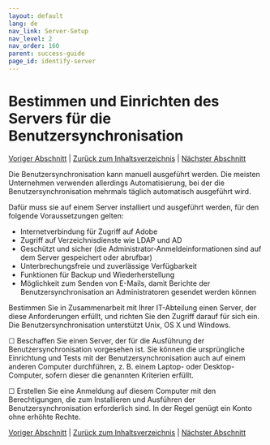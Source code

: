```yaml
---
layout: default
lang: de
nav_link: Server-Setup
nav_level: 2
nav_order: 160
parent: success-guide
page_id: identify-server
---
```


# Bestimmen und Einrichten des Servers für die Benutzersynchronisation

[Voriger Abschnitt](setup_adobeio.md) \| [Zurück zum Inhaltsverzeichnis](index.md) \|  [Nächster Abschnitt](install_sync.md)


Die Benutzersynchronisation kann manuell ausgeführt werden. Die meisten Unternehmen verwenden allerdings Automatisierung, bei der die Benutzersynchronisation mehrmals täglich automatisch ausgeführt wird.

Dafür muss sie auf einem Server installiert und ausgeführt werden, für den folgende Voraussetzungen gelten:

  - Internetverbindung für Zugriff auf Adobe
  - Zugriff auf Verzeichnisdienste wie LDAP und AD
  - Geschützt und sicher (die Administrator-Anmeldeinformationen sind auf dem Server gespeichert oder abrufbar)
  - Unterbrechungsfreie und zuverlässige Verfügbarkeit
  - Funktionen für Backup und Wiederherstellung
  - Möglichkeit zum Senden von E-Mails, damit Berichte der Benutzersynchronisation an Administratoren gesendet werden können

Bestimmen Sie in Zusammenarbeit mit Ihrer IT-Abteilung einen Server, der diese Anforderungen erfüllt, und richten Sie den Zugriff darauf für sich ein.
Die Benutzersynchronisation unterstützt Unix, OS X und Windows.

&#9744; Beschaffen Sie einen Server, der für die Ausführung der Benutzersynchronisation vorgesehen ist. Sie können die ursprüngliche Einrichtung und Tests mit der Benutzersynchronisation auch auf einem anderen Computer durchführen, z. B. einem Laptop- oder Desktop-Computer, sofern dieser die genannten Kriterien erfüllt.

&#9744; Erstellen Sie eine Anmeldung auf diesem Computer mit den Berechtigungen, die zum Installieren und Ausführen der Benutzersynchronisation erforderlich sind. In der Regel genügt ein Konto ohne erhöhte Rechte.




[Voriger Abschnitt](setup_adobeio.md) \| [Zurück zum Inhaltsverzeichnis](index.md) \|  [Nächster Abschnitt](install_sync.md)

